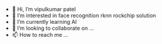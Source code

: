 - 👋 Hi, I’m vipulkumar patel
- 👀 I’m interested in face recognition rknn rockchip solution
- 🌱 I’m currently learning AI
- 💞️ I’m looking to collaborate on ...
- 📫 How to reach me ...

<!---
spectratechnovision/spectratechnovision is a ✨ special ✨ repository because its `README.md` (this file) appears on your GitHub profile.
You can click the Preview link to take a look at your changes.
--->
